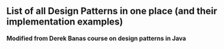 ## List of all Design Patterns in one place (and their implementation examples)

**Modified from Derek Banas course on design patterns in Java**
